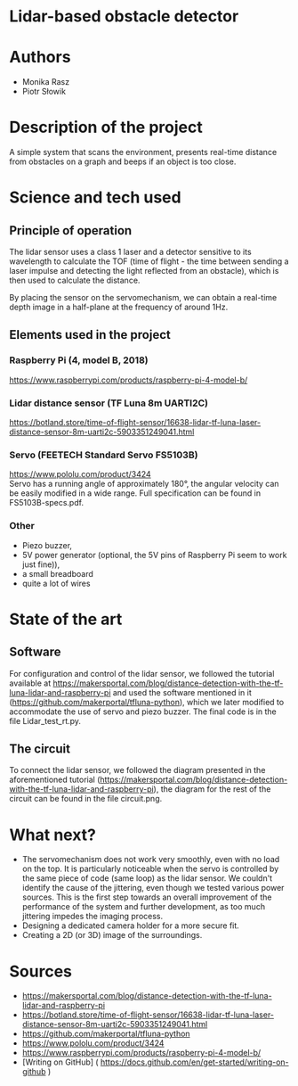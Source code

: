 # Lidar-based obstacle detector
# Authors 
- Monika Rasz
- Piotr Słowik
# Description of the project 
A simple system that scans the environment, presents real-time distance from obstacles on a graph and beeps if an object is too close.
# Science and tech used 
## Principle of operation
The lidar sensor uses a class 1 laser and a detector sensitive to its wavelength to calculate the TOF (time of flight - the time between sending a laser impulse and detecting the light reflected from an obstacle), which is then used to calculate the distance. 

By placing the sensor on the servomechanism, we can obtain a real-time depth image in a half-plane at the frequency of around 1Hz.
## Elements used in the project
### Raspberry Pi (4, model B, 2018)
https://www.raspberrypi.com/products/raspberry-pi-4-model-b/
### Lidar distance sensor (TF Luna 8m UARTI2C)
https://botland.store/time-of-flight-sensor/16638-lidar-tf-luna-laser-distance-sensor-8m-uarti2c-5903351249041.html
### Servo (FEETECH Standard Servo FS5103B)
https://www.pololu.com/product/3424  
Servo has a running angle of approximately 180°, the angular velocity can be easily modified in a wide range. Full specification can be found in FS5103B-specs.pdf.
### Other
- Piezo buzzer,
- 5V power generator (optional, the 5V pins of Raspberry Pi seem to work just fine)),
- a small breadboard
- quite a lot of wires
# State of the art 
## Software
For configuration and control of the lidar sensor, we followed the tutorial available at https://makersportal.com/blog/distance-detection-with-the-tf-luna-lidar-and-raspberry-pi and used the software mentioned in it (https://github.com/makerportal/tfluna-python), which we later modified to accommodate the use of servo and piezo buzzer. The final code is in the file Lidar_test_rt.py.
## The circuit
To connect the lidar sensor, we followed the diagram presented in the aforementioned tutorial (https://makersportal.com/blog/distance-detection-with-the-tf-luna-lidar-and-raspberry-pi), the diagram for the rest of the circuit can be found in the file circuit.png.
# What next?
- The servomechanism does not work very smoothly, even with no load on the top. It is particularly noticeable when the servo is controlled by the same piece of code (same loop) as the lidar sensor. We couldn't identify the cause of the jittering, even though we tested various power sources. This is the first step towards an overall improvement of the performance of the system and further development, as too much jittering impedes the imaging process.
- Designing a dedicated camera holder for a more secure fit.
- Creating a 2D (or 3D) image of the surroundings.
# Sources 
- https://makersportal.com/blog/distance-detection-with-the-tf-luna-lidar-and-raspberry-pi
- https://botland.store/time-of-flight-sensor/16638-lidar-tf-luna-laser-distance-sensor-8m-uarti2c-5903351249041.html
- https://github.com/makerportal/tfluna-python
- https://www.pololu.com/product/3424
- https://www.raspberrypi.com/products/raspberry-pi-4-model-b/
- [Writing on GitHub] ( https://docs.github.com/en/get-started/writing-on-github ) 
